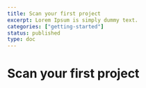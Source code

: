 ```yaml
---
title: Scan your first project
excerpt: Lorem Ipsum is simply dummy text.
categories: ["getting-started"]
status: published
type: doc
---
```

# Scan your first project